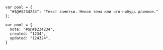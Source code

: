 ```
var pool = {
  "#$@#$234234": "Текст заметки. Некая тема или что-нибудь длинное."
};

var pool = {
  note: "#$@#$234234",
  created: "1234",
  updated: "124324",
}
```

<!-- {"date":"2016-10-10T15:47:33.807Z","id":"2ec4ba70-2dfd-11e7-b44f-f14586a06049","excerpt":"``` var pool = { \"#$@#$234234\": \"Текст заметки. Некая..."} -->